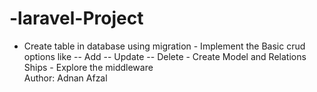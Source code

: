 # -laravel-Project
- Create table in database using migration - Implement the Basic crud options like -- Add -- Update -- Delete - Create Model and Relations Ships - Explore the middleware
<br> Author: Adnan Afzal
